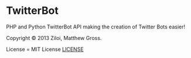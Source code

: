 TwitterBot
==========

PHP and Python TwitterBot API making the creation of Twitter Bots easier!

Copyright &copy; 2013 Ziloi, Matthew Gross.

License = MIT License [LICENSE](LICENSE)

